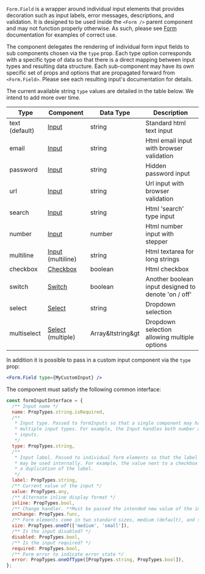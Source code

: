 `Form.Field` is a wrapper around individual input elements that provides decoration such as input labels, error messages, descriptions, and validation. It is designed to be used inside the `<Form />` parent component and may not function properly otherwise. As such, please see [Form](#form) documentation for examples of correct use.

The component delegates the rendering of individual form input fields to sub components chosen via the `type` prop. Each type option corresponds with a specific type of data so that there is a direct mapping between input types and resulting data structure. Each sub-component may have its own specific set of props and options that are propagated forward from `<Form.Field>`. Please see each resulting input's documentation for details.

The current available string `type` values are detailed in the table below. We intend to add more over time.

| Type           | Component                    | Data Type         | Description                                         |
| -------------- | ---------------------------- | ----------------- | --------------------------------------------------- |
| text (default) | [Input](#input)              | string            | Standard html text input                            |
| email          | [Input](#input)              | string            | Html email input with browser validation            |
| password       | [Input](#input)              | string            | Hidden password input                               |
| url            | [Input](#input)              | string            | Url input with browser validation                   |
| search         | [Input](#input)              | string            | Html 'search' type input                            |
| number         | [Input](#input)              | number            | Html number input with stepper                      |
| multiline      | [Input](#input) (multiline)  | string            | Html textarea for long strings                      |
| checkbox       | [Checkbox](#checkbox)        | boolean           | Html checkbox                                       |
| switch         | [Switch](#switch)            | boolean           | Another boolean input designed to denote 'on / off' |
| select         | [Select](#select)            | string            | Dropdown selection                                  |
| multiselect    | [Select](#select) (multiple) | Array&ltstring&gt | Dropdown selection allowing multiple options        |

In addition it is possible to pass in a custom input component via the `type` prop:

```jsx static
<Form.Field type={MyCustomInput} />
```

The component must satisfy the following common interface:

```js static
const formInputInterface = {
  /** Input name */
  name: PropTypes.string.isRequired,
  /**
   * Input type. Passed to formInputs so that a single component may handle
   * multiple input types. For example, the Input handles both number and text
   * inputs.
   */
  type: PropTypes.string,
  /**
   * Input label. Passed to individual form elements so that the label value
   * may be used internally. For example, the value next to a checkbox will be
   * a duplication of the label.
   */
  label: PropTypes.string,
  /** Current value of the input */
  value: PropTypes.any,
  /** Alternate inline display format */
  inline: PropTypes.bool,
  /** Change handler. **Must be passed the intended new value of the input** */
  onChange: PropTypes.func,
  /** Form elements come in two standard sizes, medium (default), and small */
  size: PropTypes.oneOf(['medium', 'small']),
  /** Is the input disabled? */
  disabled: PropTypes.bool,
  /** Is the input required? */
  required: PropTypes.bool,
  /** Form error to indicate error state */
  error: PropTypes.oneOfType([PropTypes.string, PropTypes.bool]),
};
```
